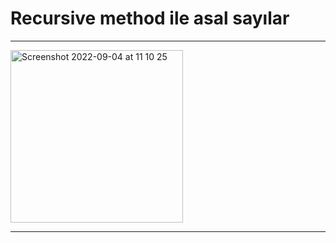 # Recursive method ile asal sayılar

---

<img width="276" alt="Screenshot 2022-09-04 at 11 10 25" src="https://user-images.githubusercontent.com/72032853/188303980-7741f6c6-ba19-47fd-9046-66d5c63535c9.png">

---
